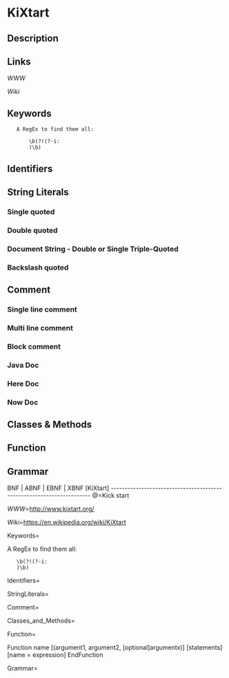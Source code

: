 
# KiXtart

## Description


## Links

_WWW_

_Wiki_


## Keywords
~~~
   A RegEx to find them all:

       \b(?!(?-i:
       )\b)
~~~


## Identifiers


## String Literals

### Single quoted

### Double quoted

### Document String - Double or Single Triple-Quoted

### Backslash quoted


## Comment

### Single line comment

### Multi line comment

### Block comment

### Java Doc

### Here Doc

### Now Doc


## Classes & Methods


## Function


## Grammar

BNF | ABNF | EBNF | XBNF
[KiXtart] ----------------------------------------------------------------------
@=Kick start

_WWW_=http://www.kixtart.org/

_Wiki_=https://en.wikipedia.org/wiki/KiXtart

Keywords=

   A RegEx to find them all:

       \b(?!(?-i:
       )\b)

Identifiers=

StringLiterals=

Comment=

Classes_and_Methods=

Function=

   Function name [(argument1, argument2, [optional]argumentx)]
      [statements]
      [name = expression]
   EndFunction

Grammar=

